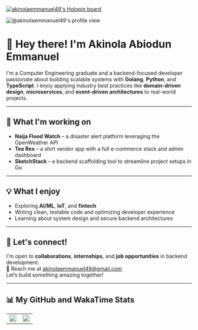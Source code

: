 [![akinolaemmanuel49's Holopin board](https://holopin.io/api/user/board?user=krazykahunaguy)](https://holopin.io/@krazykahunaguy)

![@akinolaemmanuel49's profile view](https://komarev.com/ghpvc/?username=akinolaemmanuel49&style=for-the-badge)

# 👋 Hey there! I'm Akinola Abiodun Emmanuel

I'm a Computer Engineering graduate and a backend-focused developer passionate about building scalable systems with **Golang**, **Python**, and **TypeScript**. I enjoy applying industry best practices like **domain-driven design**, **microservices**, and **event-driven architectures** to real-world projects.

---

## 🚀 What I'm working on
- **Naija Flood Watch** – a disaster alert platform leveraging the OpenWeather API
- **Tee Rex** – a shirt vendor app with a full e-commerce stack and admin dashboard
- **SketchStack** – a backend scaffolding tool to streamline project setups in Go

---

## 💡 What I enjoy
- Exploring **AI/ML**, **IoT**, and **fintech**
- Writing clean, testable code and optimizing developer experience
- Learning about system design and secure backend architectures

---

## 🤝 Let's connect!
I'm open to **collaborations**, **internships**, and **job opportunities** in backend development.  
📩 Reach me at [akinolaemmanuel49@gmail.com](mailto:akinolaemmanuel49@gmail.com)  
Let’s build something amazing together!

---

## 📊 My GitHub and WakaTime Stats

<div align="center">
  <table width="100%">
    <tr>
      <td align="center" width="50%">
        <a href="https://github.com/anuraghazra/github-readme-stats">
          <img width="100%" src="https://github-readme-stats.vercel.app/api?username=akinolaemmanuel49&show_icons=true&theme=default&border_radius=10" />
        </a>
      </td>
      <td align="center" width="50%">
        <a href="https://github.com/anuraghazra/github-readme-stats">
          <img width="100%" src="https://github-readme-stats.vercel.app/api/top-langs?username=akinolaemmanuel49&layout=compact&langs_count=8&card_width=320&border_radius=10" />
        </a>
      </td>
    </tr>
  </table>
</div>


<!-- <div align="center">
  <a href="https://github.com/anuraghazra/github-readme-stats">
    <img align="center" src="https://github-readme-stats.vercel.app/api/wakatime?username=akinolaemmanuel49&border_radius=10" />
  </a>
</div> -->
